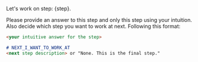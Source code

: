 Let's work on step: {step}.

Please provide an answer to this step and only this step using your intuition. Also decide which step you want to 
work at next. Following this format:

 ```markdown
 <your intuitive answer for the step>
 
 # NEXT_I_WANT_TO_WORK_AT
<next step description> or "None. This is the final step."
 ```
